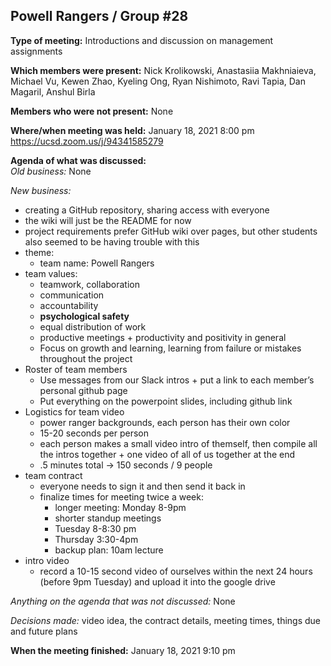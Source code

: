 ## Powell Rangers / Group #28


**Type of meeting:** Introductions and discussion on management assignments

**Which members were present:** Nick Krolikowski, Anastasiia Makhniaieva, Michael Vu, Kewen Zhao, Kyeling Ong, Ryan Nishimoto, Ravi Tapia, Dan Magaril, Anshul Birla

**Members who were not present:** None

**Where/when meeting was held:** January 18, 2021 8:00 pm
https://ucsd.zoom.us/j/94341585279

**Agenda of what was discussed:**  
*Old business:* None

*New business:* 
+ creating a GitHub repository, sharing access with everyone <br>
+ the wiki will just be the README for now <br>
+ project requirements prefer GitHub wiki over pages, but other students also seemed to be having trouble with this <br>
+ theme:
  + team name: Powell Rangers <br>
+ team values:
  + teamwork, collaboration
  + communication
  + accountability
  + **psychological safety**
  + equal distribution of work
  + productive meetings + productivity and positivity in general
  + Focus on growth and learning, learning from failure or mistakes throughout the project <br>
+ Roster of team members <br>
  + Use messages from our Slack intros + put a link to each member’s personal github page
  + Put everything on the powerpoint slides, including github link <br>
+ Logistics for team video
  + power ranger backgrounds, each person has their own color
  + 15-20 seconds per person
  + each person makes a small video intro of themself, then compile all the intros together + one video of all of us together at the end
  + .5 minutes total -> 150 seconds / 9 people <br>
+ team contract
  + everyone needs to sign it and then send it back in
  + finalize times for meeting twice a week: <br>
    + longer meeting: Monday 8-9pm
    + shorter standup meetings <br>
    + Tuesday 8-8:30 pm <br>
    + Thursday 3:30-4pm  <br>
    + backup plan: 10am lecture  <br>
+ intro video
  + record a 10-15 second video of ourselves within the next 24 hours (before 9pm Tuesday) and upload it into the google drive

*Anything on the agenda that was not discussed:* None

*Decisions made:* video idea, the contract details, meeting times, things due and future plans

**When the meeting finished:** January 18, 2021 9:10 pm





